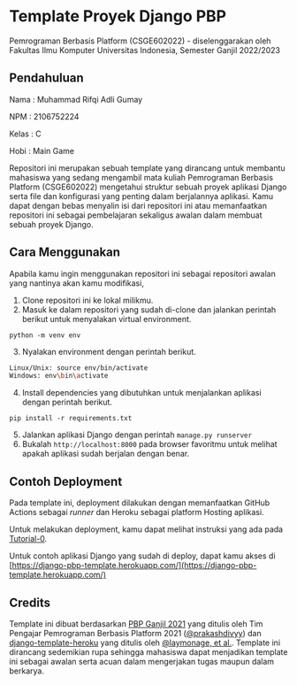 # Template Proyek Django PBP

Pemrograman Berbasis Platform (CSGE602022) - diselenggarakan oleh Fakultas Ilmu Komputer Universitas Indonesia, Semester Ganjil 2022/2023

## Pendahuluan

Nama    : Muhammad Rifqi Adli Gumay

NPM     : 2106752224

Kelas   : C

Hobi    : Main Game

Repositori ini merupakan sebuah template yang dirancang untuk membantu mahasiswa yang sedang mengambil mata kuliah Pemrograman Berbasis Platform (CSGE602022) mengetahui struktur sebuah proyek aplikasi Django serta file dan konfigurasi yang penting dalam berjalannya aplikasi. Kamu dapat dengan bebas menyalin isi dari repositori ini atau memanfaatkan repositori ini sebagai pembelajaran sekaligus awalan dalam membuat sebuah proyek Django.

## Cara Menggunakan

Apabila kamu ingin menggunakan repositori ini sebagai repositori awalan yang nantinya akan kamu modifikasi,

1. Clone repositori ini ke lokal milikmu.
2. Masuk ke dalam repositori yang sudah di-clone dan jalankan perintah berikut untuk menyalakan virtual environment.
```
python -m venv env
```
3. Nyalakan environment dengan perintah berikut.
```bash
Linux/Unix: source env/bin/activate
Windows: env\bin\activate
```
4. Install dependencies yang dibutuhkan untuk menjalankan aplikasi dengan perintah berikut.
```
pip install -r requirements.txt
```
5. Jalankan aplikasi Django dengan perintah `manage.py runserver`
6. Bukalah `http://localhost:8000` pada browser favoritmu untuk melihat apakah aplikasi sudah berjalan dengan benar.
## Contoh Deployment 

Pada template ini, deployment dilakukan dengan memanfaatkan GitHub Actions sebagai _runner_ dan Heroku sebagai platform Hosting aplikasi. 

Untuk melakukan deployment, kamu dapat melihat instruksi yang ada pada [Tutorial-0](https://github.com/pbp-fasilkom-ui/ganjil-2023/blob/master/assignments/tutorial/tutorial-0.md).

Untuk contoh aplikasi Django yang sudah di deploy, dapat kamu akses di [https://django-pbp-template.herokuapp.com/](https://django-pbp-template.herokuapp.com/)

## Credits
Template ini dibuat berdasarkan [PBP Ganjil 2021](https://gitlab.com/PBP-2021/pbp-lab) yang ditulis oleh Tim Pengajar Pemrograman Berbasis Platform 2021 ([@prakashdivyy](https://gitlab.com/prakashdivyy)) dan [django-template-heroku](https://github.com/laymonage/django-template-heroku) yang ditulis oleh [@laymonage, et al.](https://github.com/laymonage). Template ini dirancang sedemikian rupa sehingga mahasiswa dapat menjadikan template ini sebagai awalan serta acuan dalam mengerjakan tugas maupun dalam berkarya.
